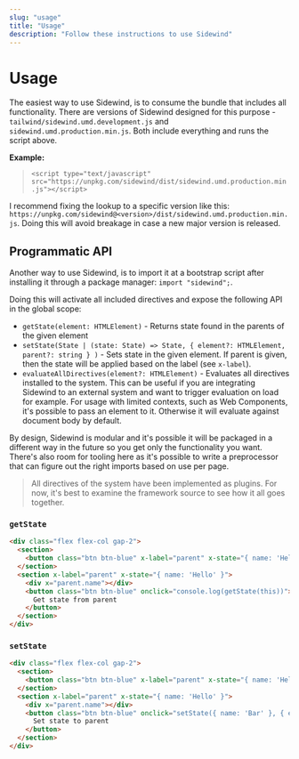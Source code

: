 ```yaml
---
slug: "usage"
title: "Usage"
description: "Follow these instructions to use Sidewind"
---
```


# Usage

The easiest way to use Sidewind, is to consume the bundle that includes all functionality. There are versions of Sidewind designed for this purpose - `tailwind/sidewind.umd.development.js` and `sidewind.umd.production.min.js`. Both include everything and runs the script above.

**Example:**

> `<script type="text/javascript" src="https://unpkg.com/sidewind/dist/sidewind.umd.production.min.js"></script>`

I recommend fixing the lookup to a specific version like this: `https://unpkg.com/sidewind@<version>/dist/sidewind.umd.production.min.js`. Doing this will avoid breakage in case a new major version is released.

## Programmatic API

Another way to use Sidewind, is to import it at a bootstrap script after installing it through a package manager: `import "sidewind";`.

Doing this will activate all included directives and expose the following API in the global scope:

- `getState(element: HTMLElement)` - Returns state found in the parents of the given element
- `setState(State | (state: State) => State, { element?: HTMLElement, parent?: string } )` - Sets state in the given element. If parent is given, then the state will be applied based on the label (see `x-label`).
- `evaluateAllDirectives(element?: HTMLElement)` - Evaluates all directives installed to the system. This can be useful if you are integrating Sidewind to an external system and want to trigger evaluation on load for example. For usage with limited contexts, such as Web Components, it's possible to pass an element to it. Otherwise it will evaluate against document body by default.

By design, Sidewind is modular and it's possible it will be packaged in a different way in the future so you get only the functionality you want. There's also room for tooling here as it's possible to write a preprocessor that can figure out the right imports based on use per page.

> All directives of the system have been implemented as plugins. For now, it's best to examine the framework source to see how it all goes together.

### `getState`

```html
<div class="flex flex-col gap-2">
  <section>
    <button class="btn btn-blue" x-label="parent" x-state="{ name: 'Hello' }" onclick="console.log(getState(this))" x="'Set state to self (' + parent.name + ')'"></button>
  </section>
  <section x-label="parent" x-state="{ name: 'Hello' }">
    <div x="parent.name"></div>
    <button class="btn btn-blue" onclick="console.log(getState(this))">
      Get state from parent
    </button>
  </section>
</div>
```

### `setState`

```html
<div class="flex flex-col gap-2">
  <section>
    <button class="btn btn-blue" x-label="parent" x-state="{ name: 'Hello' }" onclick="setState({ name: 'Bar' }, { element: this, parent: 'parent' })" x="'Set state to self (' + parent.name + ')'"></button>
  </section>
  <section x-label="parent" x-state="{ name: 'Hello' }">
    <div x="parent.name"></div>
    <button class="btn btn-blue" onclick="setState({ name: 'Bar' }, { element: this, parent: 'parent' })">
      Set state to parent
    </button>
  </section>
</div>
```
